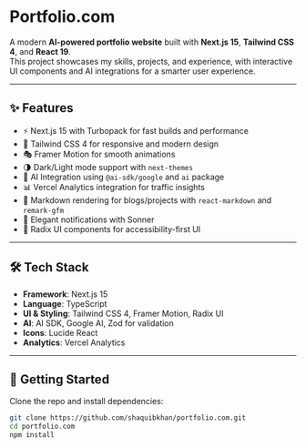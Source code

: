 # Portfolio.com

A modern **AI-powered portfolio website** built with **Next.js 15**, **Tailwind CSS 4**, and **React 19**.  
This project showcases my skills, projects, and experience, with interactive UI components and AI integrations for a smarter user experience.

---

## ✨ Features

- ⚡ Next.js 15 with Turbopack for fast builds and performance  
- 🎨 Tailwind CSS 4 for responsive and modern design  
- 🎭 Framer Motion for smooth animations  
- 🌗 Dark/Light mode support with `next-themes`  
- 🤖 AI Integration using `@ai-sdk/google` and `ai` package  
- 📊 Vercel Analytics integration for traffic insights  
- 📂 Markdown rendering for blogs/projects with `react-markdown` and `remark-gfm`  
- 🔔 Elegant notifications with Sonner  
- 🧩 Radix UI components for accessibility-first UI  

---

## 🛠️ Tech Stack

- **Framework**: Next.js 15  
- **Language**: TypeScript  
- **UI & Styling**: Tailwind CSS 4, Framer Motion, Radix UI  
- **AI**: AI SDK, Google AI, Zod for validation  
- **Icons**: Lucide React  
- **Analytics**: Vercel Analytics  

---

## 🚀 Getting Started

Clone the repo and install dependencies:

```bash
git clone https://github.com/shaquibkhan/portfolio.com.git
cd portfolio.com
npm install
